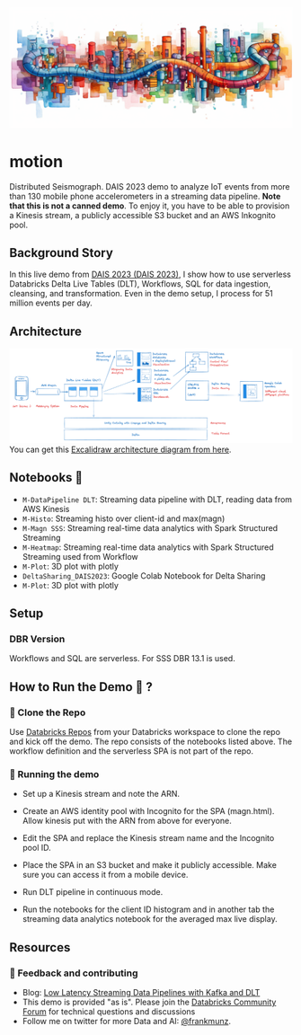 ![Arch](img/data-pipeline2.png)
# motion
Distributed Seismograph. DAIS 2023 demo to analyze IoT events from more than 130 mobile phone accelerometers in a streaming data pipeline.
**Note that this is not a canned demo**. To enjoy it, you have to be able to provision a Kinesis stream, a publicly accessible S3 bucket and an AWS Inkognito pool.

## Background Story

In this live demo from [DAIS 2023 (DAIS 2023)](https://www.databricks.com/dataaisummit/session/embracing-future-data-engineering-serverless-real-time-lakehouse-action/), I show how to use serverless Databricks Delta Live Tables (DLT), Workflows, SQL for data ingestion, cleansing, and transformation. Even in the demo setup, I process for 51 million events per day.
## Architecture 

![Arch](img/archdiagram.png)
You can get this [Excalidraw architecture diagram from here](motion.excalidraw). 

## Notebooks 📔 

* `M-DataPipeline DLT`: Streaming data pipeline with DLT, reading data from AWS Kinesis
* `M-Histo`: Streaming histo over client-id and max(magn)
* `M-Magn SSS`: Streaming real-time data analytics with Spark Structured Streaming
* `M-Heatmap`: Streaming real-time data analytics with Spark Structured Streaming used from Workflow
* `M-Plot`: 3D plot with plotly
* `DeltaSharing_DAIS2023`: Google Colab Notebook for Delta Sharing
* `M-Plot`: 3D plot with plotly


## Setup

### DBR Version
Workflows and SQL are serverless. For SSS DBR 13.1 is used.
## How to Run the Demo 🚀 ?
### 🐑 Clone the Repo
Use [Databricks Repos](https://docs.databricks.com/repos/index.html#clone-a-remote-git-repository) from your Databricks workspace to clone the repo and kick off the demo. The repo consists of the notebooks listed above. The workflow definition and the serverless SPA is not part of the repo.


### 🚀 Running the demo 
* Set up a Kinesis stream and note the ARN. 
* Create an AWS identity pool with Incognito for the SPA (magn.html). Allow kinesis put with the ARN from above for everyone. 
* Edit the SPA and replace the Kinesis stream name and the Incognito pool ID. 
* Place the SPA in an S3 bucket and make it publicly accessible. Make sure you can access it from a mobile device. 

* Run DLT pipeline in continuous mode.
* Run the notebooks for the client ID histogram and in another tab the streaming data analytics notebook for the averaged max live display.


## Resources

### 🤝 Feedback and contributing

* Blog: [Low Latency Streaming Data Pipelines with Kafka and DLT](https://www.databricks.com/blog/2022/08/09/low-latency-streaming-data-pipelines-with-delta-live-tables-and-apache-kafka.html)
* This demo is provided "as is". Please join the [Databricks Community Forum](https://community.databricks.com/) for technical questions and discussions
* Follow me on twitter for more Data and AI: [@frankmunz](https://twitter.com/frankmunz). 
